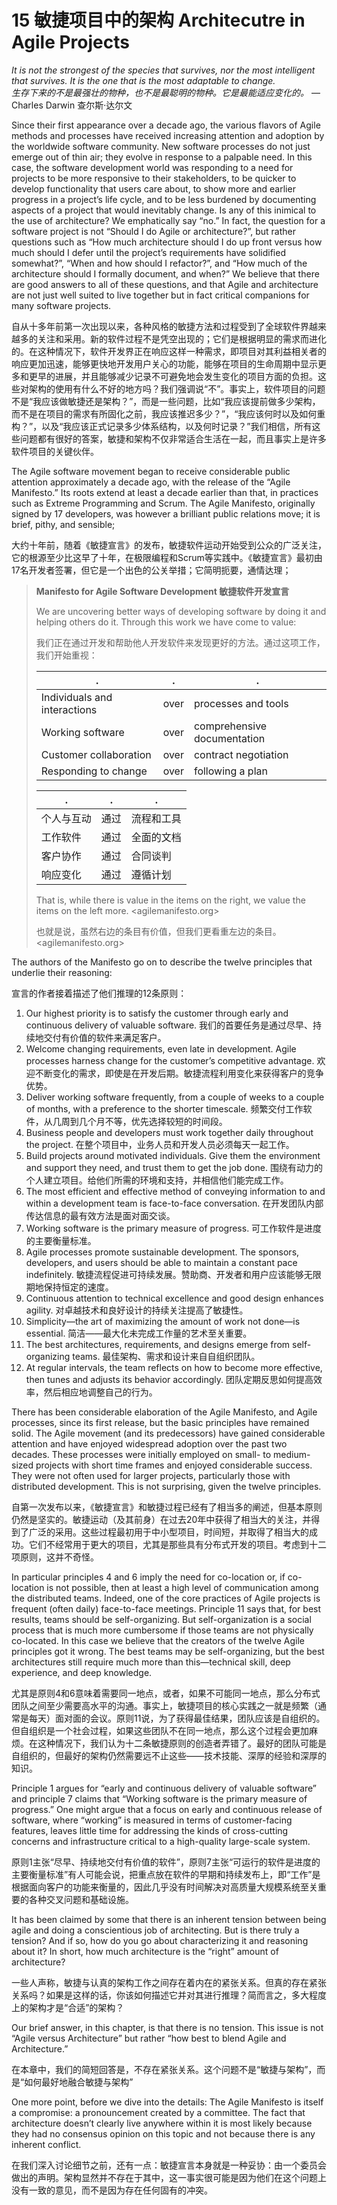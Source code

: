 15 敏捷项目中的架构 Architecutre in Agile Projects
===

_It is not the strongest of the species that survives, nor the most intelligent that survives. It is the one that is the most adaptable to change._  
_生存下来的不是最强壮的物种，也不是最聪明的物种。它是最能适应变化的。_
—Charles Darwin 查尔斯·达尔文

Since their first appearance over a decade ago, the various flavors of Agile methods and processes have received increasing attention and adoption by the worldwide software community. New software processes do not just emerge out of thin air; they evolve in response to a palpable need. In this case, the software development world was responding to a need for projects to be more responsive to their stakeholders, to be quicker to develop functionality that users care about, to show more and earlier progress in a project’s life cycle, and to be less burdened by documenting aspects of a project that would inevitably change. Is any of this inimical to the use of architecture? We emphatically say “no.” In fact, the question for a software project is not “Should I do Agile or architecture?”, but rather questions such as “How much architecture should I do up front versus how much should I defer until the project’s requirements have solidified somewhat?”, “When and how should I refactor?”, and “How much of the architecture should I formally document, and when?” We believe that there are good answers to all of these questions, and that Agile and architecture are not just well suited to live together but in fact critical companions for many software projects.

自从十多年前第一次出现以来，各种风格的敏捷方法和过程受到了全球软件界越来越多的关注和采用。新的软件过程不是凭空出现的；它们是根据明显的需求而进化的。在这种情况下，软件开发界正在响应这样一种需求，即项目对其利益相关者的响应更加迅速，能够更快地开发用户关心的功能，能够在项目的生命周期中显示更多和更早的进展，并且能够减少记录不可避免地会发生变化的项目方面的负担。这些对架构的使用有什么不好的地方吗？我们强调说“不”。事实上，软件项目的问题不是“我应该做敏捷还是架构？”，而是一些问题，比如“我应该提前做多少架构，而不是在项目的需求有所固化之前，我应该推迟多少？”，“我应该何时以及如何重构？”，以及“我应该正式记录多少体系结构，以及何时记录？”我们相信，所有这些问题都有很好的答案，敏捷和架构不仅非常适合生活在一起，而且事实上是许多软件项目的关键伙伴。

The Agile software movement began to receive considerable public attention approximately a decade ago, with the release of the “Agile Manifesto.” Its roots extend at least a decade earlier than that, in practices such as Extreme Programming and Scrum. The Agile Manifesto, originally signed by 17 developers, was however a brilliant public relations move; it is brief, pithy, and sensible;

大约十年前，随着《敏捷宣言》的发布，敏捷软件运动开始受到公众的广泛关注，它的根源至少比这早了十年，在极限编程和Scrum等实践中。《敏捷宣言》最初由17名开发者签署，但它是一个出色的公关举措；它简明扼要，通情达理；

> **Manifesto for Agile Software Development 敏捷软件开发宣言**
>
> We are uncovering better ways of developing software by doing it and helping others do it. Through this work we have come to value:
>
> 我们正在通过开发和帮助他人开发软件来发现更好的方法。通过这项工作，我们开始重视：
> 
>  . | . | .
> --|--|--
> Individuals and interactions | over | processes and tools
> Working software | over | comprehensive documentation
> Customer collaboration | over | contract negotiation
> Responding to change | over | following a plan
>
>  . | . | .
> --|--|--
> 个人与互动 | 通过 | 流程和工具
> 工作软件 | 通过 | 全面的文档
> 客户协作 | 通过 | 合同谈判
> 响应变化 | 通过 | 遵循计划
>
> That is, while there is value in the items on the right, we value the items on the left more. <agilemanifesto.org>
>
> 也就是说，虽然右边的条目有价值，但我们更看重左边的条目。<agilemanifesto.org>

The authors of the Manifesto go on to describe the twelve principles that underlie their reasoning:

宣言的作者接着描述了他们推理的12条原则：

1. Our highest priority is to satisfy the customer through early and continuous delivery of valuable software.
   我们的首要任务是通过尽早、持续地交付有价值的软件来满足客户。
2. Welcome changing requirements, even late in development. Agile processes harness change for the customer’s competitive advantage.
   欢迎不断变化的需求，即使是在开发后期。敏捷流程利用变化来获得客户的竞争优势。
3. Deliver working software frequently, from a couple of weeks to a couple of months, with a preference to the shorter timescale.
   频繁交付工作软件，从几周到几个月不等，优先选择较短的时间段。
4. Business people and developers must work together daily throughout the project.
   在整个项目中，业务人员和开发人员必须每天一起工作。
5. Build projects around motivated individuals. Give them the environment and support they need, and trust them to get the job done.
   围绕有动力的个人建立项目。给他们所需的环境和支持，并相信他们能完成工作。
6. The most efficient and effective method of conveying information to and within a development team is face-to-face conversation.
   在开发团队内部传达信息的最有效方法是面对面交谈。
7. Working software is the primary measure of progress.
   可工作软件是进度的主要衡量标准。
8. Agile processes promote sustainable development. The sponsors, developers, and users should be able to maintain a constant pace indefinitely.
   敏捷流程促进可持续发展。赞助商、开发者和用户应该能够无限期地保持恒定的速度。
9. Continuous attention to technical excellence and good design enhances agility.
   对卓越技术和良好设计的持续关注提高了敏捷性。
10. Simplicity—the art of maximizing the amount of work not done—is essential.
   简洁——最大化未完成工作量的艺术至关重要。
11. The best architectures, requirements, and designs emerge from self-organizing teams.
   最佳架构、需求和设计来自自组织团队。
12. At regular intervals, the team reflects on how to become more effective, then tunes and adjusts its behavior accordingly.
   团队定期反思如何提高效率，然后相应地调整自己的行为。

There has been considerable elaboration of the Agile Manifesto, and Agile processes, since its first release, but the basic principles have remained solid. The Agile movement (and its predecessors) have gained considerable attention and have enjoyed widespread adoption over the past two decades. These processes were initially employed on small- to medium-sized projects with short time frames and enjoyed considerable success. They were not often used for larger projects, particularly those with distributed development. This is not surprising, given the twelve principles.

自第一次发布以来，《敏捷宣言》和敏捷过程已经有了相当多的阐述，但基本原则仍然是坚实的。敏捷运动（及其前身）在过去20年中获得了相当大的关注，并得到了广泛的采用。这些过程最初用于中小型项目，时间短，并取得了相当大的成功。它们不经常用于更大的项目，尤其是那些具有分布式开发的项目。考虑到十二项原则，这并不奇怪。

In particular principles 4 and 6 imply the need for co-location or, if co-location is not possible, then at least a high level of communication among the distributed teams. Indeed, one of the core practices of Agile projects is frequent (often daily) face-to-face meetings. Principle 11 says that, for best results, teams should be self-organizing. But self-organization is a social process that is much more cumbersome if those teams are not physically co-located. In this case we believe that the creators of the twelve Agile principles got it wrong. The best teams may be self-organizing, but the best architectures still require much more than this—technical skill, deep experience, and deep knowledge.

尤其是原则4和6意味着需要同一地点，或者，如果不可能同一地点，那么分布式团队之间至少需要高水平的沟通。事实上，敏捷项目的核心实践之一就是频繁（通常是每天）面对面的会议。原则11说，为了获得最佳结果，团队应该是自组织的。但自组织是一个社会过程，如果这些团队不在同一地点，那么这个过程会更加麻烦。在这种情况下，我们认为十二条敏捷原则的创造者弄错了。最好的团队可能是自组织的，但最好的架构仍然需要远不止这些——技术技能、深厚的经验和深厚的知识。

Principle 1 argues for “early and continuous delivery of valuable software” and principle 7 claims that “Working software is the primary measure of progress.” One might argue that a focus on early and continuous release of software, where “working” is measured in terms of customer-facing features, leaves little time for addressing the kinds of cross-cutting concerns and infrastructure critical to a high-quality large-scale system.

原则1主张“尽早、持续地交付有价值的软件”，原则7主张“可运行的软件是进度的主要衡量标准”有人可能会说，把重点放在软件的早期和持续发布上，即“工作”是根据面向客户的功能来衡量的，因此几乎没有时间解决对高质量大规模系统至关重要的各种交叉问题和基础设施。

It has been claimed by some that there is an inherent tension between being agile and doing a conscientious job of architecting. But is there truly a tension? And if so, how do you go about characterizing it and reasoning about it? In short, how much architecture is the “right” amount of architecture?

一些人声称，敏捷与认真的架构工作之间存在着内在的紧张关系。但真的存在紧张关系吗？如果是这样的话，你该如何描述它并对其进行推理？简而言之，多大程度上的架构才是“合适”的架构？

Our brief answer, in this chapter, is that there is no tension. This issue is not “Agile versus Architecture” but rather “how best to blend Agile and Architecture.”

在本章中，我们的简短回答是，不存在紧张关系。这个问题不是“敏捷与架构”，而是“如何最好地融合敏捷与架构”

One more point, before we dive into the details: The Agile Manifesto is itself a compromise: a pronouncement created by a committee. The fact that architecture doesn’t clearly live anywhere within it is most likely because they had no consensus opinion on this topic and not because there is any inherent conflict.

在我们深入讨论细节之前，还有一点：敏捷宣言本身就是一种妥协：由一个委员会做出的声明。架构显然并不存在于其中，这一事实很可能是因为他们在这个问题上没有一致的意见，而不是因为存在任何固有的冲突。
